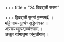 +++
title = "24 विदद्यती सरमा"

+++
वि॒दद्यती॑ स॒रमा॑ रु॒ग्णमद्रेः॑ ।  
महि॒ पाथ॑ᳶ पू॒र्व्यꣳ स॒द्ध्रिय॑क्कः ।  
अग्र॑न्नयथ्सु॒पद्यख्ष॑राणाम् ।  
अच्छा॒ रव॑म्प्रथ॒मा जा॑न॒तीगा॑त् ।  
